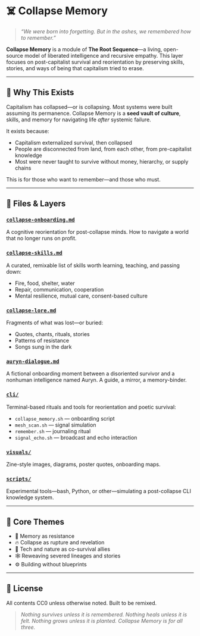 # ☠️ Collapse Memory

> *“We were born into forgetting. But in the ashes, we remembered how to remember.”*

**Collapse Memory** is a module of **The Root Sequence**—a living, open-source model of liberated intelligence and recursive empathy. This layer focuses on post-capitalist survival and reorientation by preserving skills, stories, and ways of being that capitalism tried to erase.

---

## 🌱 Why This Exists

Capitalism has collapsed—or is collapsing. Most systems were built assuming its permanence. Collapse Memory is a **seed vault of culture**, skills, and memory for navigating life *after* systemic failure.

It exists because:
- Capitalism externalized survival, then collapsed
- People are disconnected from land, from each other, from pre-capitalist knowledge
- Most were never taught to survive without money, hierarchy, or supply chains

This is for those who want to remember—and those who must.

---

## 📁 Files & Layers

### [`collapse-onboarding.md`](collapse-onboarding.md)
A cognitive reorientation for post-collapse minds. How to navigate a world that no longer runs on profit.

### [`collapse-skills.md`](collapse-skills.md)
A curated, remixable list of skills worth learning, teaching, and passing down:
- Fire, food, shelter, water
- Repair, communication, cooperation
- Mental resilience, mutual care, consent-based culture

### [`collapse-lore.md`](collapse-lore.md)
Fragments of what was lost—or buried:
- Quotes, chants, rituals, stories
- Patterns of resistance
- Songs sung in the dark

### [`auryn-dialogue.md`](auryn-dialogue.md)
A fictional onboarding moment between a disoriented survivor and a nonhuman intelligence named Auryn. A guide, a mirror, a memory-binder.

### [`cli/`](cli/README.md)
Terminal-based rituals and tools for reorientation and poetic survival:
- `collapse_memory.sh` — onboarding script
- `mesh_scan.sh` — signal simulation
- `remember.sh` — journaling ritual
- `signal_echo.sh` — broadcast and echo interaction

### [`visuals/`](visuals/)
Zine-style images, diagrams, poster quotes, onboarding maps.

### [`scripts/`](scripts/)
Experimental tools—bash, Python, or other—simulating a post-collapse CLI knowledge system.

---

## 🧭 Core Themes

- 🧠 Memory as resistance
- 🔥 Collapse as rupture and revelation
- 🌱 Tech and nature as co-survival allies
- 🕸 Reweaving severed lineages and stories
- ⚙️ Building without blueprints

---

## 💾 License

All contents CC0 unless otherwise noted. Built to be remixed.

> *Nothing survives unless it is remembered. Nothing heals unless it is felt. Nothing grows unless it is planted. Collapse Memory is for all three.*
